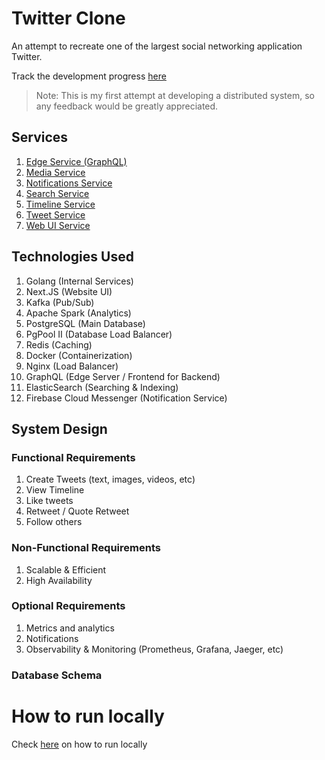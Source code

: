 # Twitter Clone

An attempt to recreate one of the largest social networking application Twitter.

Track the development progress [here](https://twitter.com/juanwmv/status/1596736405316960261?s=20&t=RWhqOxhx9YquJQ5Slwccyw)

> Note: This is my first attempt at developing a distributed system, so any feedback would be greatly appreciated.

## Services

1. [Edge Service (GraphQL)](./edge/)
2. [Media Service](./media/)
3. [Notifications Service](./notifications/)
4. [Search Service](./search/)
5. [Timeline Service](./timeline/)
6. [Tweet Service](./tweet/)
7. [Web UI Service](./website/)

## Technologies Used

1. Golang (Internal Services)
2. Next.JS (Website UI)
3. Kafka (Pub/Sub)
4. Apache Spark (Analytics)
5. PostgreSQL (Main Database)
6. PgPool II (Database Load Balancer)
7. Redis (Caching)
8. Docker (Containerization)
9. Nginx (Load Balancer)
10. GraphQL (Edge Server / Frontend for Backend)
11. ElasticSearch (Searching & Indexing)
12. Firebase Cloud Messenger (Notification Service)

## System Design

### Functional Requirements
1. Create Tweets (text, images, videos, etc)
2. View Timeline
3. Like tweets
4. Retweet / Quote Retweet
5. Follow others

### Non-Functional Requirements
1. Scalable & Efficient
2. High Availability

### Optional Requirements
1. Metrics and analytics
2. Notifications
3. Observability & Monitoring (Prometheus, Grafana, Jaeger, etc)

### Database Schema

# How to run locally

Check [here](RUNNING_LOCALLY.md) on how to run locally